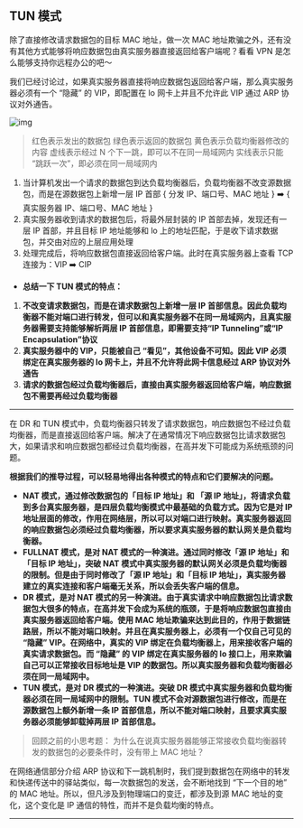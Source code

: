 ## TUN 模式

除了直接修改请求数据包的目标 MAC 地址，做一次 MAC 地址欺骗之外，还有没有其他方式能够将响应数据包由真实服务器直接返回给客户端呢？看看 VPN 是怎么能够支持你远程办公的吧～

我们已经讨论过，如果真实服务器直接将响应数据包返回给客户端，那么真实服务器必须有一个 “隐藏” 的 VIP，即配置在 lo 网卡上并且不允许此 VIP 通过 ARP 协议对外通告。

![img](https://pic1.zhimg.com/80/v2-0dfb2e463003b73c8ed9b1e0e04b94a8_1440w.webp)

> 红色表示发出的数据包 
> 绿色表示返回的数据包 
> 黄色表示负载均衡器修改的内容
> 虚线表示经过 N 个下一跳，即可以不在同一局域网内 
> 实线表示只能 “跳跃一次”，即必须在同一局域网内

1. 当计算机发出一个请求的数据包到达负载均衡器后，负载均衡器不改变源数据包，而是在源数据包上新增一层 IP 首部 { 分发 IP、端口号、MAC 地址 } ➡️ { 真实服务器 IP、端口号、MAC 地址 }
2. 真实服务器收到请求的数据包后，将最外层封装的 IP 首部去掉，发现还有一层 IP 首部，并且目标 IP 地址能够和 lo 上的地址匹配，于是收下请求数据包，并交由对应的上层应用处理
3. 处理完成后，将响应数据包直接返回给客户端。此时在真实服务器上查看 TCP 连接为：VIP ➡️ CIP

- **总结一下 TUN 模式的特点：**

1. **不改变请求数据包，而是在请求数据包上新增一层 IP 首部信息。因此负载均衡器不能对端口进行转发，但可以和真实服务器不在同一局域网内，且真实服务器需要支持能够解析两层 IP 首部信息，即需要支持“IP Tunneling”或“IP Encapsulation”协议**
2. **真实服务器中的 VIP，只能被自己 “看见”，其他设备不可知。因此 VIP 必须绑定在真实服务器的 lo 网卡上，并且不允许将此网卡信息经过 ARP 协议对外通告**
3. **请求的数据包经过负载均衡器后，直接由真实服务器返回给客户端，响应数据包不需要再经过负载均衡器**

------

在 DR 和 TUN 模式中，负载均衡器只转发了请求数据包，响应数据包不经过负载均衡器，而是直接返回给客户端。解决了在通常情况下响应数据包比请求数据包大，如果请求和响应数据包都经过负载均衡器，在高并发下可能成为系统瓶颈的问题。


**根据我们的推导过程，可以轻易地得出各种模式的特点和它们要解决的问题。**

- **NAT 模式，通过修改数据包的「目标 IP 地址」和 「源 IP 地址」，将请求负载到多台真实服务器，是四层负载均衡模式中最基础的负载方式。因为它是对 IP 地址层面的修改，作用在网络层，所以可以对端口进行映射。真实服务器返回的响应数据包必须经过负载均衡器，所以要求真实服务器的默认网关是负载均衡器。**
- **FULLNAT 模式，是对 NAT 模式的一种演进。通过同时修改「源 IP 地址」和「目标 IP 地址」，突破 NAT 模式中真实服务器的默认网关必须是负载均衡器的限制。但是由于同时修改了「源 IP 地址」和「目标 IP 地址」，真实服务器建立的真实连接和客户端毫无关系，所以会丢失客户端的信息。**
- **DR 模式，是对 NAT 模式的另一种演进。由于真实请求中响应数据包比请求数据包大很多的特点，在高并发下会成为系统的瓶颈，于是将响应数据包直接由真实服务器返回给客户端。使用 MAC 地址欺骗来达到此目的，作用于数据链路层，所以不能对端口映射。并且在真实服务器上，必须有一个仅自己可见的 “隐藏” VIP。在网络中，真实的 VIP 绑定在负载均衡器上，用来接收客户端的真实请求数据包。而 “隐藏” 的 VIP 绑定在真实服务器的 lo 接口上，用来欺骗自己可以正常接收目标地址是 VIP 的数据包。所以真实服务器和负载均衡器必须在同一局域网中。**
- **TUN 模式，是对 DR 模式的一种演进。突破 DR 模式中真实服务器和负载均衡器必须在同一局域网中的限制。TUN 模式不会对源数据包进行修改，而是在源数据包上额外新增一条 IP 首部信息，所以不能对端口映射，且要求真实服务器必须能够卸载掉两层 IP 首部信息。**

> 回顾之前的小思考题：
> 为什么在说真实服务器能够正常接收负载均衡器转发的数据包的必要条件时，没有带上
> MAC 地址？

在网络通信部分介绍 ARP 协议和下一跳机制时，我们提到数据包在网络中的转发和快递传送中的驿站类似，每一次数据包的发送，会不断地找到 “下一个目的地” 的 MAC 地址。所以，但凡涉及到物理端口的变迁，都涉及到源 MAC 地址的变化，这个变化是 IP 通信的特性，而并不是负载均衡的特点。

------